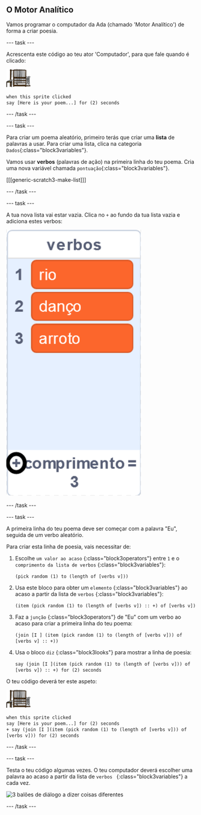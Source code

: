 ## O Motor Analítico

Vamos programar o computador da Ada (chamado 'Motor Analítico') de forma a criar poesia.

\--- task \---

Acrescenta este código ao teu ator 'Computador', para que fale quando é clicado:

![ator computador](images/computer-sprite.png)

```blocks3
when this sprite clicked
say [Here is your poem...] for (2) seconds
```

\--- /task \---

\--- task \---

Para criar um poema aleatório, primeiro terás que criar uma **lista** de palavras a usar. Para criar uma lista, clica na categoria `Dados`{:class="block3variables"}.

Vamos usar **verbos** (palavras de ação) na primeira linha do teu poema. Cria uma nova variável chamada `pontuação`{:class="block3variables"}.

[[[generic-scratch3-make-list]]]

\--- /task \---

\--- task \---

A tua nova lista vai estar vazia. Clica no `+` ao fundo da tua lista vazia e adiciona estes verbos:

![lista com o + destacado](images/poetry-verbs-annotated.png)

\--- /task \---

\--- task \---

A primeira linha do teu poema deve ser começar com a palavra "Eu", seguida de um verbo aleatório.

Para criar esta linha de poesia, vais necessitar de:

1. Escolhe `um valor ao acaso` {:class="block3operators"} entre `1` e o `comprimento da lista de verbos` {:class="block3variables"}:
    
    ```blocks3
    (pick random (1) to (length of [verbs v]))
    ```

2. Usa este bloco para obter um `elemento` {:class="block3variables"} ao acaso a partir da lista de `verbos` {:class="block3variables"}:
    
    ```blocks3
    (item (pick random (1) to (length of [verbs v]) :: +) of [verbs v])
    ```

3. Faz a `junção` {:class="block3operators"} de "Eu" com um verbo ao acaso para criar a primeira linha do teu poema:
    
    ```blocks3
    (join [I ] (item (pick random (1) to (length of [verbs v])) of [verbs v] :: +))
    ```

4. Usa o bloco `diz` {:class="block3looks"} para mostrar a linha de poesia:
    
    ```blocks3
    say (join [I ](item (pick random (1) to (length of [verbs v])) of [verbs v]) :: +) for (2) seconds
    ```

O teu código deverá ter este aspeto:

![ator computador](images/computer-sprite.png)

```blocks3
when this sprite clicked
say [Here is your poem...] for (2) seconds
+ say (join [I ](item (pick random (1) to (length of [verbs v])) of [verbs v])) for (2) seconds
```

\--- /task \---

\--- task \---

Testa o teu código algumas vezes. O teu computador deverá escolher uma palavra ao acaso a partir da lista de `verbos ` {:class="block3variables"} a cada vez.

![3 balões de diálogo a dizer coisas diferentes](images/poetry-random-test.png)

\--- /task \---